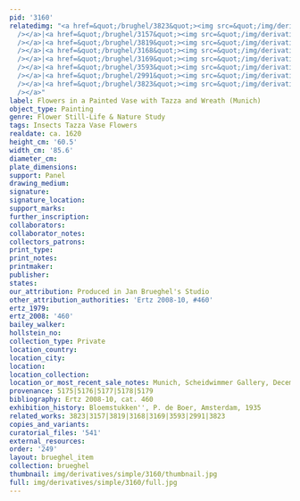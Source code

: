 ```yaml
---
pid: '3160'
relatedimg: "<a href=&quot;/brughel/3823&quot;><img src=&quot;/img/derivatives/simple/3823/thumbnail.jpg&quot;
  /></a>|<a href=&quot;/brughel/3157&quot;><img src=&quot;/img/derivatives/simple/3157/thumbnail.jpg&quot;
  /></a>|<a href=&quot;/brughel/3819&quot;><img src=&quot;/img/derivatives/simple/3819/thumbnail.jpg&quot;
  /></a>|<a href=&quot;/brughel/3168&quot;><img src=&quot;/img/derivatives/simple/3168/thumbnail.jpg&quot;
  /></a>|<a href=&quot;/brughel/3169&quot;><img src=&quot;/img/derivatives/simple/3169/thumbnail.jpg&quot;
  /></a>|<a href=&quot;/brughel/3593&quot;><img src=&quot;/img/derivatives/simple/3593/thumbnail.jpg&quot;
  /></a>|<a href=&quot;/brughel/2991&quot;><img src=&quot;/img/derivatives/simple/2991/thumbnail.jpg&quot;
  /></a>|<a href=&quot;/brughel/3823&quot;><img src=&quot;/img/derivatives/simple/3823/thumbnail.jpg&quot;
  /></a>"
label: Flowers in a Painted Vase with Tazza and Wreath (Munich)
object_type: Painting
genre: Flower Still-Life & Nature Study
tags: Insects Tazza Vase Flowers
realdate: ca. 1620
height_cm: '60.5'
width_cm: '85.6'
diameter_cm: 
plate_dimensions: 
support: Panel
drawing_medium: 
signature: 
signature_location: 
support_marks: 
further_inscription: 
collaborators: 
collaborator_notes: 
collectors_patrons: 
print_type: 
print_notes: 
printmaker: 
publisher: 
states: 
our_attribution: Produced in Jan Brueghel's Studio
other_attribution_authorities: 'Ertz 2008-10, #460'
ertz_1979: 
ertz_2008: '460'
bailey_walker: 
hollstein_no: 
collection_type: Private
location_country: 
location_city: 
location: 
location_collection: 
location_or_most_recent_sale_notes: Munich, Scheidwimmer Gallery, December 2002
provenance: 5175|5176|5177|5178|5179
bibliography: Ertz 2008-10, cat. 460
exhibition_history: Bloemstukken'', P. de Boer, Amsterdam, 1935
related_works: 3823|3157|3819|3168|3169|3593|2991|3823
copies_and_variants: 
curatorial_files: '541'
external_resources: 
order: '249'
layout: brueghel_item
collection: brueghel
thumbnail: img/derivatives/simple/3160/thumbnail.jpg
full: img/derivatives/simple/3160/full.jpg
---
```

